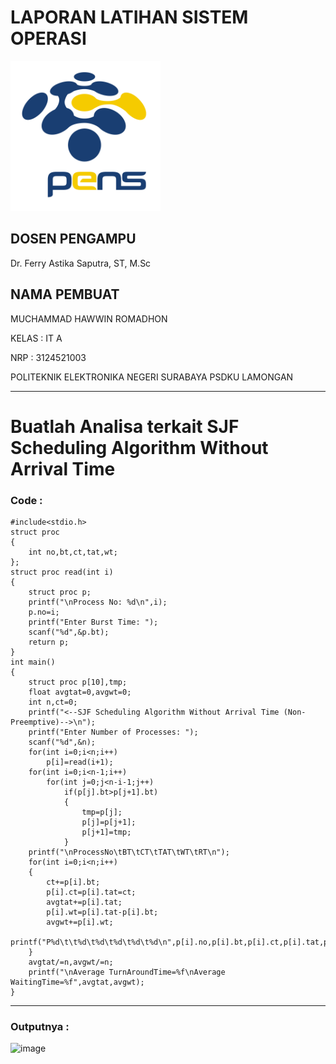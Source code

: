 # LAPORAN LATIHAN SISTEM OPERASI

<img src="pngegg.png" width="240">


## DOSEN PENGAMPU
Dr. Ferry Astika Saputra, ST, M.Sc

## NAMA PEMBUAT
MUCHAMMAD HAWWIN ROMADHON

KELAS : IT A

NRP : 3124521003

POLITEKNIK ELEKTRONIKA NEGERI SURABAYA PSDKU LAMONGAN

---

# Buatlah Analisa terkait SJF Scheduling Algorithm Without Arrival Time

### Code :

    #include<stdio.h>
    struct proc
    {
        int no,bt,ct,tat,wt;
    };
    struct proc read(int i)
    {
        struct proc p;
        printf("\nProcess No: %d\n",i);
        p.no=i;
        printf("Enter Burst Time: ");
        scanf("%d",&p.bt);
        return p;
    }
    int main()
    {
        struct proc p[10],tmp;
        float avgtat=0,avgwt=0;
        int n,ct=0;
        printf("<--SJF Scheduling Algorithm Without Arrival Time (Non-Preemptive)-->\n");
        printf("Enter Number of Processes: ");
        scanf("%d",&n);
        for(int i=0;i<n;i++)
            p[i]=read(i+1);
        for(int i=0;i<n-1;i++)
            for(int j=0;j<n-i-1;j++)    
                if(p[j].bt>p[j+1].bt)
                {
    				tmp=p[j];
    				p[j]=p[j+1];
    				p[j+1]=tmp;
                }
        printf("\nProcessNo\tBT\tCT\tTAT\tWT\tRT\n");
        for(int i=0;i<n;i++)
        {
            ct+=p[i].bt;
    		p[i].ct=p[i].tat=ct;
    		avgtat+=p[i].tat;
            p[i].wt=p[i].tat-p[i].bt;
            avgwt+=p[i].wt;
            printf("P%d\t\t%d\t%d\t%d\t%d\t%d\n",p[i].no,p[i].bt,p[i].ct,p[i].tat,p[i].wt,p[i].wt);
        }
        avgtat/=n,avgwt/=n;
        printf("\nAverage TurnAroundTime=%f\nAverage WaitingTime=%f",avgtat,avgwt);
    }

---

### Outputnya :

![image](https://github.com/user-attachments/assets/988d6e34-2422-41cd-a613-d23c0a925d54)
